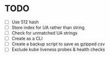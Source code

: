 # TODO

- [ ] Use 512 hash
- [ ] Store index for UA rather than string
- [ ] Check for unmatched UA strings
- [ ] Create as a CLI
- [ ] Create a backup script to save as gzipped csv
- [ ] Exclude kube liveness probes & health checks
